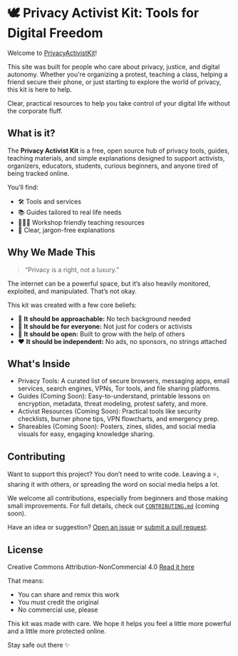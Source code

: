 # 🕊️ Privacy Activist Kit: Tools for Digital Freedom

Welcome to [PrivacyActivistKit](https://privacyactivistkit.org/#/)!

This site was built for people who care about privacy, justice, and digital autonomy. Whether you're organizing a protest, teaching a class, helping a friend secure their phone, or just starting to explore the world of privacy, this kit is here to help.

Clear, practical resources to help you take control of your digital life without the corporate fluff.


## What is it?

The **Privacy Activist Kit** is a free, open source hub of privacy tools, guides, teaching materials, and simple explanations designed to support activists, organizers, educators, students, curious beginners, and anyone tired of being tracked online.

You’ll find:

*   🛠️ Tools and services
*   📚 Guides tailored to real life needs
*   👩🏽‍🏫 Workshop friendly teaching resources
*   🧩 Clear, jargon-free explanations


## Why We Made This

> “Privacy is a right, not a luxury.”

The internet can be a powerful space, but it’s also heavily monitored, exploited, and manipulated. That’s not okay.

This kit was created with a few core beliefs:

*   🧸 **It should be approachable:** No tech background needed
*   🫶 **It should be for everyone:** Not just for coders or activists
*   🌱 **It should be open:** Built to grow with the help of others
*   ❤️ **It should be independent:** No ads, no sponsors, no strings attached


## What's Inside

*   Privacy Tools: A curated list of secure browsers, messaging apps, email services, search engines, VPNs, Tor tools, and file sharing platforms.
*   Guides (Coming Soon): Easy-to-understand, printable lessons on encryption, metadata, threat modeling, protest safety, and more.
*   Activist Resources (Coming Soon): Practical tools like security checklists, burner phone tips, VPN flowcharts, and emergency prep.
*   Shareables (Coming Soon): Posters, zines, slides, and social media visuals for easy, engaging knowledge sharing.


## Contributing

Want to support this project? You don’t need to write code. Leaving a ⭐, sharing it with others, or spreading the word on social media helps a lot.

We welcome all contributions, especially from beginners and those making small improvements. For full details, check out [`CONTRIBUTING.md`](https://github.com/Turtlecute33/PrivacyActivistKit/blob/main/CONTRIBUTING.md) (coming soon).

Have an idea or suggestion? [Open an issue](https://github.com/Turtlecute33/PrivacyActivistKit/issues) or [submit a pull request](https://github.com/Turtlecute33/PrivacyActivistKit/pulls).


## License

Creative Commons Attribution-NonCommercial 4.0
[Read it here](https://creativecommons.org/licenses/by-nc/4.0/)

That means:

*   You can share and remix this work
*   You must credit the original
*   No commercial use, please

This kit was made with care. We hope it helps you feel a little more powerful and a little more protected online.

Stay safe out there ✨
